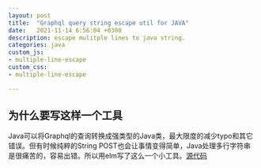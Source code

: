 ```yaml
---
layout: post
title:  "Graphql query string escape util for JAVA"
date:   2021-11-14 6:56:04 +0300
description: escape mulitple lines to java string.
categories: java
custom_js:
- multiple-line-escape
custom_css:
- multiple-line-escape

---
```


## 为什么要写这样一个工具

Java可以将Graphql的查询转换成强类型的Java类，最大限度的减少typo和其它错误。但有时候纯粹的String POST也会让事情变得简单，Java处理多行字符串是很痛苦的，容易出错。所以用elm写了这么一个小工具。[源代码](https://github.com/jianglibo/elm-mini-util)

<div id="myapp"><div id="elmapp"></div></div>
<script>
	var app = Elm.Main.init({
		node: document.getElementById('elmapp')
	});
</script>